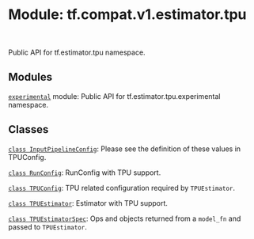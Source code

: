 <div itemscope itemtype="http://developers.google.com/ReferenceObject">
<meta itemprop="name" content="tf.compat.v1.estimator.tpu" />
<meta itemprop="path" content="Stable" />
</div>

# Module: tf.compat.v1.estimator.tpu


<table class="tfo-notebook-buttons tfo-api" align="left">
</table>



Public API for tf.estimator.tpu namespace.



## Modules

[`experimental`](../../../../tf/compat/v1/estimator/tpu/experimental.md) module: Public API for tf.estimator.tpu.experimental namespace.

## Classes

[`class InputPipelineConfig`](../../../../tf/compat/v1/estimator/tpu/InputPipelineConfig.md): Please see the definition of these values in TPUConfig.

[`class RunConfig`](../../../../tf/compat/v1/estimator/tpu/RunConfig.md): RunConfig with TPU support.

[`class TPUConfig`](../../../../tf/compat/v1/estimator/tpu/TPUConfig.md): TPU related configuration required by `TPUEstimator`.

[`class TPUEstimator`](../../../../tf/compat/v1/estimator/tpu/TPUEstimator.md): Estimator with TPU support.

[`class TPUEstimatorSpec`](../../../../tf/compat/v1/estimator/tpu/TPUEstimatorSpec.md): Ops and objects returned from a `model_fn` and passed to `TPUEstimator`.



